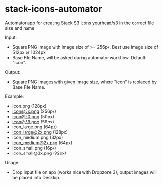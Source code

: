 # stack-icons-automator
Automator app for creating Stack S3 icons yourhead/s3 in the correct file size and name

Input:

- Square PNG Image with image size of >= 256px. Best use image size of 512px or 1024px
- Base File Name, will be asked during automator workflow. Default: "icon".

Output:

- Square PNG Images with given image size, where "icon" is replaced by Base File Name.

Example:

- icon.png (128px)
- icon@2x.png (256px)
- icon@50.png (50px)
- icon@58.png (58px)
- icon_large.png (64px)
- icon_large@2x.png (128px)
- icon_medium.png (32px)
- icon_medium@2x.png (64px)
- icon_small.png (16px)
- icon_small@2x.png (32px)

Usage:

- Drop input file on app (works nice with Dropzone 3), output images will be placed into Desktop.
